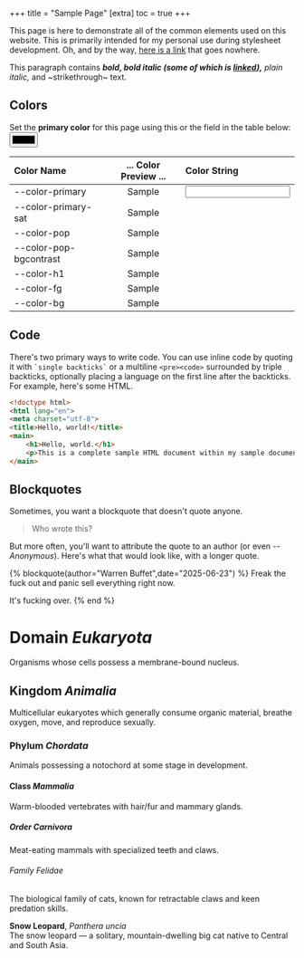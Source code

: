 +++
title = "Sample Page"
[extra]
toc = true
+++

This page is here to demonstrate all of the common elements used on this website. This is primarily intended for
my personal use during stylesheet development. Oh, and by the way, [here is a link](#) that goes nowhere.

This paragraph contains ***bold, *bold italic (some of which is [linked](#)),*** plain italic,* and ~strikethrough~ text.

## Colors
Set the **primary color** for this page using this or the field in the table below: <input id="primary-color-picker" type="color">

| Color Name | ... Color Preview ... | Color String |
|:-|:-:|:-|
| \--color-primary | Sample | <input id="primary-color-picker-text">
| \--color-primary-sat | Sample |
| \--color-pop | Sample |
| \--color-pop-bgcontrast | Sample |
| \--color-h1 | Sample |
| \--color-fg | Sample |
| \--color-bg | Sample |

<script>
document.getElementById('primary-color-picker').addEventListener('input', clickColor);
document.getElementById('primary-color-picker-text').addEventListener('input', typeColor);

function updateColorTable() {
	let textInput = document.getElementById('primary-color-picker-text');
	let table = textInput.parentElement.parentElement.parentElement;
	let demoRows = table.querySelectorAll('tbody tr');
	
	for (row of demoRows){
		let nameCell = row.querySelectorAll('td')[0]
		let previewCell = row.querySelectorAll('td')[1]
		let valCell = row.querySelectorAll('td')[2]
		let varName = nameCell.innerHTML;
		let val = getComputedStyle(document.documentElement).getPropertyValue(varName);
		nameCell.style.setProperty('color', val);
		nameCell.style.setProperty('text-shadow', '1px 1px 0 var(--color-fg)');
		if(varName == "--color-primary") {
			if (document.activeElement != textInput) {
				textInput.value = val;
			}
		} else {
			valCell.innerHTML = val;
		}
		previewCell.style.setProperty('background', val);
	}
}

function clickColor() {
	let picker = document.getElementById('primary-color-picker');
	document.documentElement.style.setProperty('--color-primary',picker.value);
	updateColorTable();
}

function typeColor() {
	let val = document.getElementById('primary-color-picker-text').value
	if (!CSS.supports('color',val)) {
		return;
	}
	document.documentElement.style.setProperty('--color-primary', val);
	updateColorTable();
}

updateColorTable();
</script>
<style>
:has(#primary-color-picker) + table tbody tr td:nth-child(2) {
	
}
</style>

## Code

There's two primary ways to write code. You can use inline code by quoting it with ``` `single backticks` ```
or a multiline ``` <pre><code> ``` surrounded by triple backticks, optionally placing a language on the first
line after the backticks. For example, here's some HTML.

```html
<!doctype html>
<html lang="en">
<meta charset="utf-8">
<title>Hello, world!</title>
<main>
	<h1>Hello, world.</h1>
	<p>This is a complete sample HTML document within my sample document. A meta sample, so to speak. And it has a rather ~w~i~d~e~ line of text. A line of text that might compress the size of the left sidebar if you're on a wide enough screen. Actually, that may be a bit of a bug. The line of text in question, the one you're currently reading, is so wide that even on a 4k monitor set to 96 DPI, you should still have to scroll just a little bit in order to see the whole thing.
</main>
```

## Blockquotes

Sometimes, you want a blockquote that doesn't quote anyone.

> Who wrote this?

But more often, you'll want to attribute the quote to an author (or even *--Anonymous*). Here's what that would look like, with a longer quote.

{% blockquote(author="Warren Buffet",date="2025-06-23") %}
Freak the fuck out and panic sell everything right now.

It's fucking over.
{% end %}

# Domain *Eukaryota*
Organisms whose cells possess a membrane-bound nucleus.

## Kingdom *Animalia*
Multicellular eukaryotes which generally consume organic material, breathe oxygen, move, and reproduce sexually.

### Phylum *Chordata*
Animals possessing a notochord at some stage in development.

#### Class *Mammalia*
Warm-blooded vertebrates with hair/fur and mammary glands.

##### Order *Carnivora*
Meat-eating mammals with specialized teeth and claws.

###### Family *Felidae*
The biological family of cats, known for retractable claws and keen predation skills.

**Snow Leopard**, *Panthera uncia*  
The snow leopard — a solitary, mountain-dwelling big cat native to Central and South Asia.

